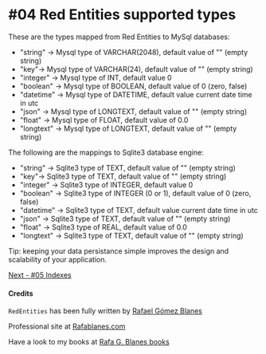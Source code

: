# #04 Red Entities supported types

These are the types mapped from Red Entities to MySql databases:

* "string" -> Mysql type of VARCHAR(2048), default value of "" (empty string)
* "key"-> Mysql type of VARCHAR(24), default value of "" (empty string)
* "integer" -> Mysql type of INT, default value 0
* "boolean" -> Mysql type of BOOLEAN, default value of 0 (zero, false)
* "datetime" -> Mysql type of DATETIME, default value current date time in utc
* "json" -> Mysql type of LONGTEXT, default value of "" (empty string)
* "float" -> Mysql type of FLOAT, default value of 0.0
* "longtext" -> Mysql type of LONGTEXT, default value of "" (empty string)

The following are the mappings to Sqlite3 database engine:

* "string" -> Sqlite3 type of TEXT, default value of "" (empty string)
* "key"-> Sqlite3 type of TEXT, default value of "" (empty string)
* "integer" -> Sqlite3 type of INTEGER, default value 0
* "boolean" -> Sqlite3 type of INTEGER (0 or 1), default value of 0 (zero, false)
* "datetime" -> Sqlite3 type of TEXT, default value current date time in utc
* "json" -> Sqlite3 type of TEXT, default value of "" (empty string)
* "float" -> Sqlite3 type of REAL, default value of 0.0
* "longtext" -> Sqlite3 type of TEXT, default value of "" (empty string)

Tip: keeping your data persistance simple improves the design and scalability of your application.

[Next - #05 Indexes](/docs/05-indexes.md)

#### Credits

`RedEntities` has been fully written by  [Rafael Gómez Blanes](https://github.com/gomezbl)

Professional site at [Rafablanes.com](https://www.rafablanes.com)

Have a look to my books at [Rafa G. Blanes books](https://www.rafablanes.com/mislibros)